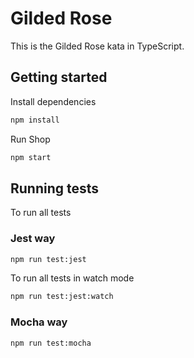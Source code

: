 # Gilded Rose

This is the Gilded Rose kata in TypeScript.

## Getting started

Install dependencies

```sh
npm install
```

Run Shop

```sh
npm start
```

## Running tests

To run all tests

### Jest way

```sh
npm run test:jest
```

To run all tests in watch mode

```sh
npm run test:jest:watch
```

### Mocha way

```sh
npm run test:mocha
```
